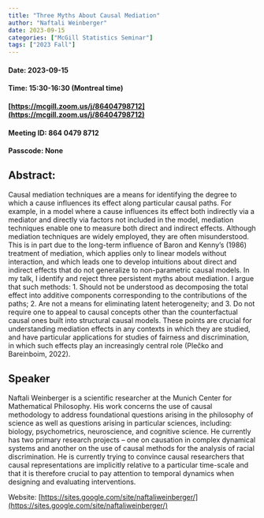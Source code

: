 ```yaml
---
title: "Three Myths About Causal Mediation"
author: "Naftali Weinberger"
date: 2023-09-15
categories: ["McGill Statistics Seminar"]
tags: ["2023 Fall"]
---
```


#### Date: 2023-09-15
#### Time: 15:30-16:30 (Montreal time)

#### [https://mcgill.zoom.us/j/86404798712](https://mcgill.zoom.us/j/86404798712)
#### Meeting ID: 864 0479 8712
#### Passcode: None



## Abstract:

Causal mediation techniques are a means for identifying the degree to which a cause influences its effect along particular causal paths. For example, in a model where a cause influences its effect both indirectly via a mediator and directly via factors not included in the model, mediation techniques enable one to measure both direct and indirect effects. Although mediation techniques are widely employed, they are often misunderstood. This is in part due to the long-term influence of Baron and Kenny’s (1986) treatment of mediation, which applies only to linear models without interaction, and which leads one to develop intuitions about direct and indirect effects that do not generalize to non-parametric causal models. In my talk, I identify and reject three persistent myths about mediation. I argue that such methods: 1. Should not be understood as decomposing the total effect into additive components corresponding to the contributions of the paths; 2. Are not a means for eliminating latent heterogeneity; and 3. Do not require one to appeal to causal concepts other than the counterfactual causal ones built into structural causal models. These points are crucial for understanding mediation effects in any contexts in which they are studied, and have particular applications for studies of fairness and discrimination, in which such effects play an increasingly central role (Plečko and Bareinboim, 2022). 

## Speaker

Naftali Weinberger is a scientific researcher at the Munich Center for Mathematical Philosophy. His work concerns the use of causal methodology to address foundational questions arising in the philosophy of science as well as questions arising in particular sciences, including: biology, psychometrics, neuroscience, and cognitive science. He currently has two primary research projects – one on causation in complex dynamical systems and another on the use of causal methods for the analysis of racial discrimination. He is currently trying to convince causal researchers that causal representations are implicitly relative to a particular time-scale and that it is therefore crucial to pay attention to temporal dynamics when designing and evaluating interventions. 
 
Website: [https://sites.google.com/site/naftaliweinberger/](https://sites.google.com/site/naftaliweinberger/)

